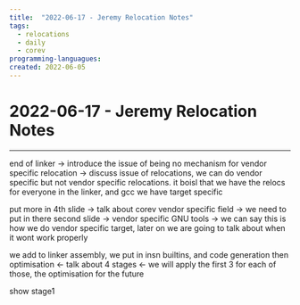```yaml
---
title:  "2022-06-17 - Jeremy Relocation Notes"
tags:
  - relocations
  - daily
  - corev
programming-languagues:
created: 2022-06-05
---
```

# 2022-06-17 - Jeremy Relocation Notes
---
end of linker -> introduce the issue of being no mechanism for vendor specific relocation -> discuss issue of relocations, we can do vendor specific but not vendor specific relocations. it boisl that we have the relocs for everyone in the linker, and gcc we have target specific

put more in 4th slide -> talk about corev vendor specific field -> we need to put in there second slide -> vendor specific GNU tools -> we can say this is how we do vendor specific target, later on we are going to talk about when it wont work properly

we add to linker assembly, we put in insn builtins, and code generation then optimisation <- talk about 4 stages <- we will apply the first 3 for each of those, the optimisation for the future

show stage1